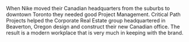 When Nike moved their Canadian headquarters from the suburbs to downtown Toronto they needed good Project Management. Critical Path Projects helped the Corporate Real Estate group headquartered in Beaverton, Oregon design and construct their new Canadian office. The result is a modern workplace that is very much in keeping with the brand.